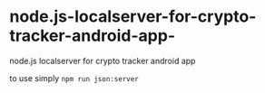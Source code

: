 # node.js-localserver-for-crypto-tracker-android-app-
node.js localserver for crypto tracker android app 

to use simply ``npm run json:server``
